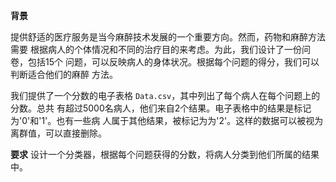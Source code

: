 **背景**

提供舒适的医疗服务是当今麻醉技术发展的一个重要方向。然而，药物和麻醉方法需要
根据病人的个体情况和不同的治疗目的来考虑。为此，我们设计了一份问卷，包括15个
问题，可以反映病人的身体状况。根据每个问题的得分，我们可以判断适合他们的麻醉
方法。

我们提供了一个分数的电子表格 `Data.csv`，其中列出了每个病人在每个问题上的分数。总共
有超过5000名病人，他们来自2个结果。电子表格中的结果是标记为'0'和'1'。也有一些病
人属于其他结果，被标记为为'2'。这样的数据可以被视为离群值，可以直接删除。

**要求**
设计一个分类器，根据每个问题获得的分数，将病人分类到他们所属的结果中。
